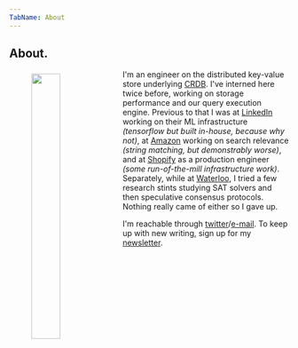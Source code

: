 ```yaml
---
TabName: About
---
```


## About.

<style>
  .face {
    float: left;
    width: 35%;
    margin-right: 1rem;
    margin-top: 0.4rem;
    margin-bottom: 0.4rem;
  }
  @media (max-width: 435px) {
    .face {
      width: 100%;
      margin-bottom: 1rem;
      margin-right: 1rem;
      display: block;
    }
    .face-figure {
      max-width: 100%;
    }
  }
</style>
<figure class="face-figure"><img src="/img/face.jpg" class="face"/></figure>

I'm an engineer on the distributed key-value store underlying
[CRDB](https://github.com/cockroachdb/cockroach). I've interned here twice
before, working on storage performance and our query execution engine. Previous
to that I was at [LinkedIn](https://linkedin.com) working on their ML
infrastructure _(tensorflow but built in-house, because why not)_, at
[Amazon](https://amazon.com) working on search relevance _(string matching, but
demonstrably worse)_, and at [Shopify](https://shopify.com) as a production
engineer _(some run-of-the-mill infrastructure work)_. Separately, while at
[Waterloo](https://uwaterloo.ca), I tried a few research stints studying SAT
solvers and then speculative consensus protocols. Nothing really came of
either so I gave up.

I'm reachable through
[twitter](https://twitter.com/irfansharifm)/[e-mail](mailto:irfan@irfansharif.io).
To keep up with new writing, sign up for my [newsletter](/newsletter).
